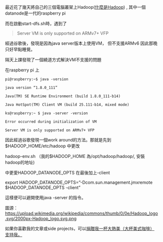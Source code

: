 最近花了幾天將自己的三個電腦叢架上Hadoop([什麼是Hadoop](http://blog.jobbole.com/1321/)) , 其中一個datanode是一代的raspberry pi

而在啟動start-dfs.sh時，遇到了
> Server VM is only supported on ARMv7+ VFP

經過谷歌後，發現是因為java server版本上使用VM， 但不支援ARMv6 因此那晚只好早點睡覺。

隔天上課發現了一個繞道方式解決VM不支援的問題

在raspberry pi 上

    pi@raspberry:~$ java -version

    java version “1.8.0_111”

    Java(TM) SE Runtime Environment (build 1.8.0_111-b14)

    Java HotSpot(TM) Client VM (build 25.111-b14, mixed mode)

    ks@raspberry:~ $ java -server -version

    Error occurred during initialization of VM

    Server VM is only supported on ARMv7+ VFP

因此經過谷歌發現一個work around的方法。那就是先到$HADOOP_HOME/etc/hadoop 中更改

hadoop-env.sh （我的$HADOOP_HOME 為/opt/hadoop/hadoop/, 安裝hadoop的地址)

中更愛HADOOP_DATANODE_OPTS 在最後加上-client

export HADOOP_DATANODE_OPTS=”-Dcom.sun.management.jmxremote $HADOOP_DATANODE_OPTS -client”

這樣便可以避開使用java -server 的指令。

圖源：https://upload.wikimedia.org/wikipedia/commons/thumb/0/0e/Hadoop_logo.svg/2000px-Hadoop_logo.svg.png

如果你喜歡我的文章或side projects，可以[捐贈我一杯大熱美（大杯美式咖啡）支持我。](https://www.buymeacoffee.com/theblackcat102)